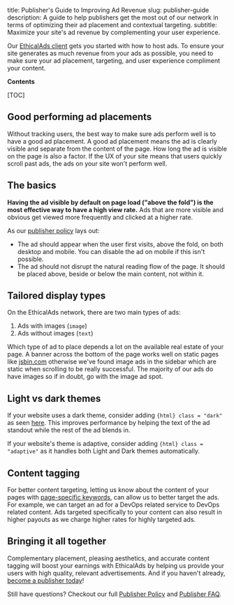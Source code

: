 title: Publisher's Guide to Improving Ad Revenue
slug: publisher-guide
description: A guide to help publishers get the most out of our network in terms of optimizing their ad placement and contextual targeting.
subtitle: Maximize your site's ad revenue by complementing your user experience.

Our [EthicalAds client](https://ethical-ad-client.readthedocs.io/en/latest/) gets you started with how to host ads. To ensure your site generates as much revenue from your ads as possible, you need to make sure your ad placement, targeting, and user experience compliment your content.

**Contents**

[TOC]

## Good performing ad placements

Without tracking users, the best way to make sure ads perform well is to have a good ad placement.
A good ad placement means the ad is clearly visible and separate from the content of the page.
How long the ad is visible on the page is also a factor.
If the UX of your site means that users quickly scroll past ads, the ads on your site won't perform well.


## The basics

**Having the ad visible by default on page load ("above the fold") is the most effective way to have a high view rate.**
Ads that are more visible and obvious get viewed more frequently and clicked at a higher rate.

As our [publisher policy]({filename}../publisher-policy.md) lays out:

* The ad should appear when the user first visits, above the fold, on both desktop and mobile.
  You can disable the ad on mobile if this isn't possible.
* The ad should not disrupt the natural reading flow of the page.
  It should be placed above, beside or below the main content, not within it.


## Tailored display types

On the EthicalAds network, there are two main types of ads:

1. Ads with images (`image`)
2. Ads without images (`text`)

Which type of ad to place depends a lot on the available real estate of your page.
A banner across the bottom of the page works well on static pages like [jsbin.com](https://jsbin.com/?html,output)
otherwise we've found image ads in the sidebar which are static when scrolling to be really successful.
The majority of our ads do have images so if in doubt, go with the image ad spot.


## Light vs dark themes

If your website uses a dark theme, consider adding ```{html} class = "dark"``` as seen [here](https://ethical-ad-client.readthedocs.io/en/latest/#dark-mode).
This improves performance by helping the text of the ad standout while the rest of the ad blends in.

If your website's theme is adaptive, consider adding ```{html} class = "adaptive"``` as it handles both Light and Dark themes automatically.


## Content tagging

For better content targeting, letting us know about the content of your pages with
[page-specific keywords](https://ethical-ad-client.readthedocs.io/en/latest/#page-specific-keywords),
can allow us to better target the ads.
For example, we can target an ad for a DevOps related service to DevOps related content.
Ads targeted specifically to your content can also result in higher payouts
as we charge higher rates for highly targeted ads.


## Bringing it all together

Complementary placement, pleasing aesthetics, and accurate content tagging will
boost your earnings with EthicalAds by helping us provide your users
with high quality, relevant advertisements.
And if you haven't already, [become a publisher today](/publishers/#inbound-form)!



Still have questions? Checkout our full [Publisher Policy](../publisher-policy/) and [Publisher FAQ](../publishers/faq/).
